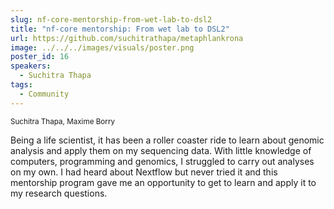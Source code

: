 ```yaml
---
slug: nf-core-mentorship-from-wet-lab-to-dsl2
title: "nf-core mentorship: From wet lab to DSL2"
url: https://github.com/suchitrathapa/metaphlankrona
image: ../../../images/visuals/poster.png
poster_id: 16
speakers:
  - Suchitra Thapa
tags:
  - Community
---
```

<div className="mb-8">
  <small className="typo-small">
    Suchitra Thapa, Maxime Borry
  </small>
</div>

Being a life scientist, it has been a roller coaster ride to learn about genomic analysis and apply them on my sequencing data. With little knowledge of computers, programming and genomics, I struggled to carry out analyses on my own. I had heard about Nextflow but never tried it and this mentorship program gave me an opportunity to get to learn and apply it to my research questions.
